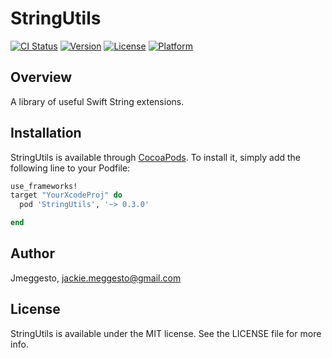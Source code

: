 # StringUtils

[![CI Status](http://img.shields.io/travis/Jmeggesto/StringUtils.svg?style=flat)](https://travis-ci.org/Jmeggesto/StringUtils)
[![Version](https://img.shields.io/cocoapods/v/StringUtils.svg?style=flat)](http://cocoapods.org/pods/StringUtils)
[![License](https://img.shields.io/cocoapods/l/StringUtils.svg?style=flat)](http://cocoapods.org/pods/StringUtils)
[![Platform](https://img.shields.io/cocoapods/p/StringUtils.svg?style=flat)](http://cocoapods.org/pods/StringUtils)

## Overview

A library of useful Swift String extensions. 

## Installation

StringUtils is available through [CocoaPods](http://cocoapods.org). To install
it, simply add the following line to your Podfile:

```ruby
use_frameworks!
target "YourXcodeProj" do
  pod 'StringUtils', '~> 0.3.0'

end
```

## Author

Jmeggesto, jackie.meggesto@gmail.com

## License

StringUtils is available under the MIT license. See the LICENSE file for more info.
